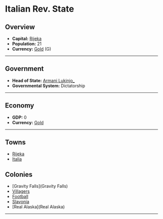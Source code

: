 # Italian Rev. State

## Overview

- **Capital:** [Rijeka](Rijeka)
- **Population:** 21
- **Currency:** [Gold](Gold) (G)

---

## Government

- **Head of State:** [Armani Lukinjo_](Lukinjo_)
- **Governmental System:** Dictatorship

---

## Economy

- **GDP:** <!--GDP-->0<!--GDP-->
- **Currency:** [Gold](Gold)

---

## Towns

- [Rijeka](Rijeka)
- [Italia](Italia)

## Colonies

- [Gravity Falls](Gravity Falls)
- [Villagers](Villagers)
- [Football](Football)
- [Slavonia](Slavonia)
- [Real Alaska](Real Alaska)

---
